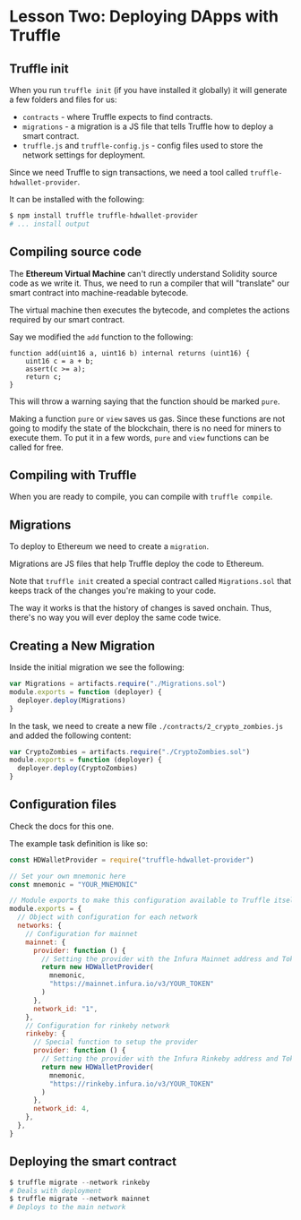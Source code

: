 # Lesson Two: Deploying DApps with Truffle

## Truffle init

When you run `truffle init` (if you have installed it globally) it will generate a few folders and files for us:

- `contracts` - where Truffle expects to find contracts.
- `migrations` - a migration is a JS file that tells Truffle how to deploy a smart contract.
- `truffle.js` and `truffle-config.js` - config files used to store the network settings for deployment.

Since we need Truffle to sign transactions, we need a tool called `truffle-hdwallet-provider`.

It can be installed with the following:

```s
$ npm install truffle truffle-hdwallet-provider
# ... install output
```

## Compiling source code

The **Ethereum Virtual Machine** can't directly understand Solidity source code as we write it. Thus, we need to run a compiler that will "translate" our smart contract into machine-readable bytecode.

The virtual machine then executes the bytecode, and completes the actions required by our smart contract.

Say we modified the `add` function to the following:

```sol
function add(uint16 a, uint16 b) internal returns (uint16) {
    uint16 c = a + b;
    assert(c >= a);
    return c;
}
```

This will throw a warning saying that the function should be marked `pure`.

Making a function `pure` or `view` saves us gas. Since these functions are not going to modify the state of the blockchain, there is no need for miners to execute them. To put it in a few words, `pure` and `view` functions can be called for free.

## Compiling with Truffle

When you are ready to compile, you can compile with `truffle compile`.

## Migrations

To deploy to Ethereum we need to create a `migration`.

Migrations are JS files that help Truffle deploy the code to Ethereum.

Note that `truffle init` created a special contract called `Migrations.sol` that keeps track of the changes you're making to your code.

The way it works is that the history of changes is saved onchain. Thus, there's no way you will ever deploy the same code twice.

## Creating a New Migration

Inside the initial migration we see the following:

```js
var Migrations = artifacts.require("./Migrations.sol")
module.exports = function (deployer) {
  deployer.deploy(Migrations)
}
```

In the task, we need to create a new file `./contracts/2_crypto_zombies.js` and added the following content:

```js
var CryptoZombies = artifacts.require("./CryptoZombies.sol")
module.exports = function (deployer) {
  deployer.deploy(CryptoZombies)
}
```

## Configuration files

Check the docs for this one.

The example task definition is like so:

```js
const HDWalletProvider = require("truffle-hdwallet-provider")

// Set your own mnemonic here
const mnemonic = "YOUR_MNEMONIC"

// Module exports to make this configuration available to Truffle itself
module.exports = {
  // Object with configuration for each network
  networks: {
    // Configuration for mainnet
    mainnet: {
      provider: function () {
        // Setting the provider with the Infura Mainnet address and Token
        return new HDWalletProvider(
          mnemonic,
          "https://mainnet.infura.io/v3/YOUR_TOKEN"
        )
      },
      network_id: "1",
    },
    // Configuration for rinkeby network
    rinkeby: {
      // Special function to setup the provider
      provider: function () {
        // Setting the provider with the Infura Rinkeby address and Token
        return new HDWalletProvider(
          mnemonic,
          "https://rinkeby.infura.io/v3/YOUR_TOKEN"
        )
      },
      network_id: 4,
    },
  },
}
```

## Deploying the smart contract

```s
$ truffle migrate --network rinkeby
# Deals with deployment
$ truffle migrate --network mainnet
# Deploys to the main network
```
